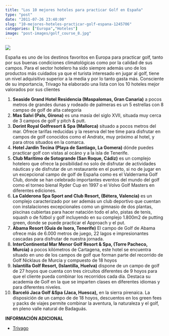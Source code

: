 ```yaml
---
title: "Los 10 mejores hoteles para practicar Golf en España"
type: "post"
date: "2011-07-26 23:40:00"
slug: "10-mejores-hoteles-practicar-golf-espana-1245706"
categories: ["Europa","Hoteles"]
image: "post-images/golf_course_8.jpg"
---
```


![](post-images/golf_course_8.jpg)

España es uno de los destinos favoritos en Europa para practicar golf, tanto por sus buenas condiciones climatológicas como por la calidad de sus campos. Para el sector hotelero ha sido siempre además uno de los productos más cuidados ya que el turista interesado en jugar al golf, tiene un nivel adquisitivo superior a la media y por lo tanto gasta más. Consciente de su importancia, Trivago ha elaborado una lista con los 10 hoteles mejor valorados por sus clientes

1. **Seaside Grand Hotel Residencia (Maspalomas, Gran Canaria)** a pocos metros de grandes dunas y rodeado de palmeras es un 5 estrellas con 8 campso de golf de alta categoría
2. **Mas Salvi (Pals, Girona)** es una masía del siglo XVII, situada muy cerca de 3 campos de golf y pitch &amp; putt.
3. **Dorint Royal Golfresort &amp; Spa (Mallorca)** situado a pocos metros del mar. Ofrece tarifas reducidas y la reserva del tee time para disfrutar en campos de golf conocidos como el Andratx, muy próximo al hotel, y para otros situados en la comarca.
4. **Hotel Jardín Tecina (Playa de Santiago, La Gomera)** dónde puedes practicar golf con vistas al ocáno y a la isla de Tenerife.
5. **Club Marítimo de Sotogrande (San Roque, Cádiz)** es un complejo hotelero que ofrece la posibilidad no solo de disfrutar de actividades náuticas y de disfrutar de un restaurante en el puerto, si no de jugar en un excepcional campo de golf de España como es el Valderrama Golf Club, donde se han celebrado importantes eventos del mundo del golf como el torneo bienal Ryder Cup en 1997 o el Volvo Golf Masters en diferentes ediciones.
6. **La Calderona Spa Sport and Club Resort, (Bétera, Valencia)** es un complejo caracterizado por ser además un club deportivo que cuentan con instalaciones excepcionales como un gimnasio de dos plantas, piscinas cubiertas para hacer natación todo el año, pistas de tenis, squash o de fútbol y golf incluyendo en su complejo 1.800m2 de putting green, donde se puede practicar el Approach y el put.
7. **Abama Resort (Guía de Isora, Tenerife)** El campo de Golf de Abama ofrece más de 6.000 metros de juego, 22 lagos e impresionantes cascadas para disfrutar de nuestra jornada.
8. **InterContinental Mar Menor Golf Resort &amp; Spa, (Torre Pacheco, Murcia)** a pocos kilómetros de Cartagena, este hotel se encuentra situado en uno de los campos de golf que forman parte del recorrido de Golf Nicklaus de Murcia y compuesto de 18 hoyos
9. **Islantilla Golf Resort, (Islantilla, Huelva)** dispone de un campo de golf de 27 hoyos que cuenta con tres circuitos diferentes de 9 hoyos para que el cliente pueda combinar los recorridos cada día. Destaca su academia de Golf en la que se imparten clases en diferentes idiomas y para diferentes niveles.
10. **Barceló Jaca Golf &amp;Spa (Jaca, Huesca),**  en la sierra pirenaica. La disposición de un campo de de 18 hoyos, descuentos en los green fees y packs de viajes permite combinar la aventura, la naturaleza y el golf, en pleno valle natural de Badaguás.

**INFORMACIÓN ADICIONAL**

- [Trivago](http://www.trivago.com)